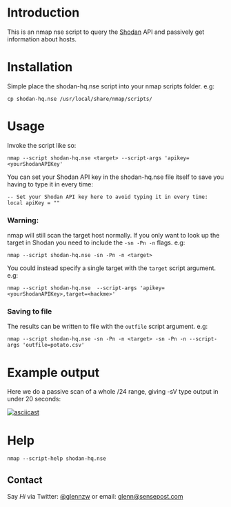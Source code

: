 # Introduction

This is an nmap nse script to query the [Shodan](https://www.shodan.io) API and passively get information about hosts.

# Installation

Simple place the shodan-hq.nse script into your nmap scripts folder. e.g:

`cp shodan-hq.nse /usr/local/share/nmap/scripts/`

# Usage

Invoke the script like so:

`nmap --script shodan-hq.nse <target> --script-args 'apikey=<yourShodanAPIKey'`

You can set your Shodan API key in the shodan-hq.nse file itself to save you having to type it in every time:

```
-- Set your Shodan API key here to avoid typing it in every time:
local apiKey = ""
```

### Warning:
nmap will still scan the target host normally. If you only want to look up the target in Shodan you need to include the `-sn -Pn -n` flags. e.g:

`nmap --script shodan-hq.nse -sn -Pn -n <target>`

You could instead specify a single target with the `target` script argument. e.g:

`nmap --script shodan-hq.nse  --script-args 'apikey=<yourShodanAPIKey>,target=<hackme>'`


### Saving to file
The results can be written to file with the `outfile` script argument. e.g:

`nmap --script shodan-hq.nse -sn -Pn -n <target> -sn -Pn -n --script-args 'outfile=potato.csv'`

# Example output

Here we do a passive scan of a whole /24 range, giving -sV type output in under 20 seconds:

[![asciicast](https://asciinema.org/a/f0unqk9uxbe6yeu22zpqu5xgz.png)](https://asciinema.org/a/f0unqk9uxbe6yeu22zpqu5xgz)

# Help

```
nmap --script-help shodan-hq.nse
```

## Contact
Say _Hi_ via Twitter: [@glennzw]("https://twitter.com/glennzw") or email: [glenn@sensepost.com](glenn@sensepost.com)
